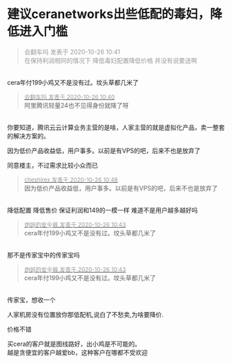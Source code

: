 # 建议ceranetworks出些低配的毒妇，降低进入门槛


<div class="quote"><blockquote><font color="#999999">会翻车吗 发表于 2020-10-26 10:41</font><br />
<font color="#999999">在保持利润相同的情况下 降低毒妇配置降低价格 并没有说要送啊</font></blockquote></div><br />
cera年付199小鸡又不是没有过。坟头草都几米了

<div class="quote"><blockquote><font size="2"><a href="https://www.hostloc.com/forum.php?mod=redirect&amp;goto=findpost&amp;pid=9352887&amp;ptid=758487" target="_blank"><font color="#999999">会翻车吗 发表于 2020-10-26 10:40</font></a></font><br />
阿里腾讯轻量24也不见得身份就降了呀</blockquote></div><br />
你要知道，腾讯云云计算业务主营的是啥，人家主营的就是虚拟化产品，卖一整套的解决方案的。

因为低价产品收益低，用户事多。以前是有VPS的吧，后来不也是放弃了

同意楼主，不过需求比较小众而已

<div class="quote"><blockquote><font size="2"><a href="https://www.hostloc.com/forum.php?mod=redirect&amp;goto=findpost&amp;pid=9352940&amp;ptid=758487" target="_blank"><font color="#999999">cheshirex 发表于 2020-10-26 10:48</font></a></font><br />
因为低价产品收益低，用户事多。以前是有VPS的吧，后来不也是放弃了</blockquote></div><br />
降低配置 降低售价 保证利润和149的一模一样 难道不是用户越多越好吗

<div class="quote"><blockquote><font size="2"><a href="https://www.hostloc.com/forum.php?mod=redirect&amp;goto=findpost&amp;pid=9352919&amp;ptid=758487" target="_blank"><font color="#999999">炮姐的安全裤 发表于 2020-10-26 10:43</font></a></font><br />
cera年付199小鸡又不是没有过。坟头草都几米了</blockquote></div><br />
那不是传家宝中的传家宝吗

<div class="quote"><blockquote><font size="2"><a href="https://www.hostloc.com/forum.php?mod=redirect&amp;goto=findpost&amp;pid=9352919&amp;ptid=758487" target="_blank"><font color="#999999">炮姐的安全裤 发表于 2020-10-26 10:43</font></a></font><br />
cera年付199小鸡又不是没有过。坟头草都几米了</blockquote></div><br />
传家宝，想收一个

人家机房没有位置放你那低配机,说白了不愁卖,为啥要降价.

价格不错

买cera的客户就是图线路好，出小鸡是不可能的。<br />
越是贪便宜的客户越爱bb，这种客户在哪都不受欢迎
